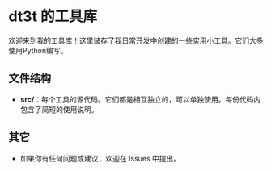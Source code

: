 # dt3t 的工具库

欢迎来到我的工具库！这里储存了我日常开发中创建的一些实用小工具。它们大多使用Python编写。

## 文件结构

- **src/**：每个工具的源代码。它们都是相互独立的，可以单独使用。每份代码内包含了简短的使用说明。

## 其它

- 如果你有任何问题或建议，欢迎在 Issues 中提出。